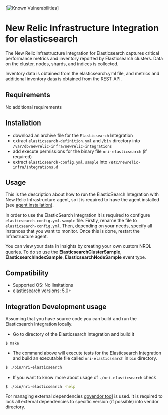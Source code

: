 [![Known Vulnerabilities](https://snyk.io/test/github/gallo-cedrone/nri-elasticsearch/badge.svg)]

# New Relic Infrastructure Integration for elasticsearch

The New Relic Infrastructure Integration for Elasticsearch captures critical performance metrics and inventory reported by Elasticsearch clusters. Data on the cluster, nodes, shards, and indices is collected.

Inventory data is obtained from the elasticsearch.yml file, and metrics and additional inventory data is obtained from the REST API.

## Requirements

No additional requirements

## Installation

- download an archive file for the `Elasticsearch` Integration
- extract `elasticsearch-definition.yml` and `/bin` directory into `/var/db/newrelic-infra/newrelic-integrations`
- add execute permissions for the binary file `nri-elasticsearch` (if required)
- extract `elasticsearch-config.yml.sample` into `/etc/newrelic-infra/integrations.d`

## Usage

This is the description about how to run the ElasticSearch Integration with New Relic Infrastructure agent, so it is required to have the agent installed (see [agent installation](https://docs.newrelic.com/docs/infrastructure/new-relic-infrastructure/installation/install-infrastructure-linux)).

In order to use the ElasticSearch Integration it is required to configure `elasticsearch-config.yml.sample` file. Firstly, rename the file to `elasticsearch-config.yml`. Then, depending on your needs, specify all instances that you want to monitor. Once this is done, restart the Infrastructure agent.

You can view your data in Insights by creating your own custom NRQL queries. To do so use the **ElasticsearchClusterSample**, **ElasticsearchIndexSample**, **ElasticsearchNodeSample** event type.

## Compatibility

* Supported OS: No limitations
* elasticsearch versions: 5.0+

## Integration Development usage

Assuming that you have source code you can build and run the Elasticsearch Integration locally.

* Go to directory of the Elasticsearch Integration and build it
```bash
$ make
```
* The command above will execute tests for the Elasticsearch Integration and build an executable file called `nri-elasticsearch` in `bin` directory.
```bash
$ ./bin/nri-elasticsearch
```
* If you want to know more about usage of `./nri-elasticsearch` check
```bash
$ ./bin/nri-elasticsearch -help
```

For managing external dependencies [govendor tool](https://github.com/kardianos/govendor) is used. It is required to lock all external dependencies to specific version (if possible) into vendor directory.
